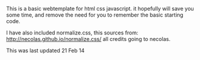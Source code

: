 This is a basic webtemplate for html css javascript. it hopefully will save you some
time, and remove the need for you to remember the basic starting code.

I have also included normalize.css, this sources from: http://necolas.github.io/normalize.css/
all credits going to necolas. 

This was last updated 21 Feb 14
